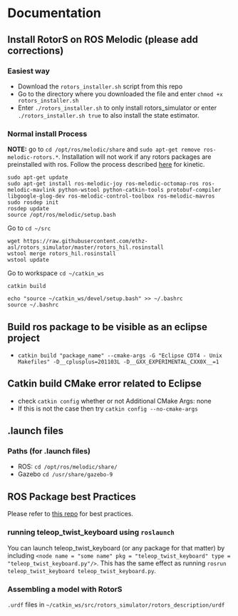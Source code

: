 # Documentation

## Install RotorS on ROS Melodic (please add corrections)

### Easiest way
- Download the ```rotors_installer.sh``` script from this repo
- Go to the directory where you downloaded the file and enter ```chmod +x rotors_installer.sh```
- Enter ```./rotors_installer.sh``` to only install rotors_simulator or enter ```./rotors_installer.sh true``` to also install the state estimator.

### Normal install Process
**NOTE:** go to ```cd /opt/ros/melodic/share``` and ```sudo apt-get remove ros-melodic-rotors.*```. Installation will not work if any rotors packages are preinstalled with ros.
Follow the process described [here](https://github.com/ethz-asl/rotors_simulator) for kinetic.
```
sudo apt-get update
sudo apt-get install ros-melodic-joy ros-melodic-octomap-ros ros-melodic-mavlink python-wstool python-catkin-tools protobuf-compiler libgoogle-glog-dev ros-melodic-control-toolbox ros-melodic-mavros
sudo rosdep init
rosdep update
source /opt/ros/melodic/setup.bash
```
Go to ```cd ~/src```
```
wget https://raw.githubusercontent.com/ethz-asl/rotors_simulator/master/rotors_hil.rosinstall
wstool merge rotors_hil.rosinstall
wstool update
```
Go to workspace ```cd ~/catkin_ws```   

```catkin build```

```
echo "source ~/catkin_ws/devel/setup.bash" >> ~/.bashrc
source ~/.bashrc
```

## Build ros package to be visible as an eclipse project
- ```catkin build "package_name" --cmake-args -G "Eclipse CDT4 - Unix Makefiles" -D__cplusplus=201103L -D__GXX_EXPERIMENTAL_CXX0X__=1```

## Catkin build CMake error related to Eclipse
- check ```catkin config``` whether or not Additional CMake Args: none
- If this is not the case then try ```catkin config --no-cmake-args```


## .launch files
### Paths (for .launch files)
- ROS: ```cd /opt/ros/melodic/share/```
- Gazebo ```cd /usr/share/gazebo-9```


## ROS Package best Practices
Please refer to [this repo](https://github.com/leggedrobotics/ros_best_practices) for best practices.

### running teleop_twist_keyboard using ```roslaunch```
You can launch teleop_twist_keyboard (or any package for that matter) by including ```<node name = "some name" pkg = "teleop_twist_keyboard" type = "teleop_twist_keyboard.py"/>```. This has the same effect as running ```rosrun teleop_twist_keyboard teleop_twist_keyboard.py```.

### Assembling a model with RotorS
`.urdf` files in `~/catkin_ws/src/rotors_simulator/rotors_description/urdf`
